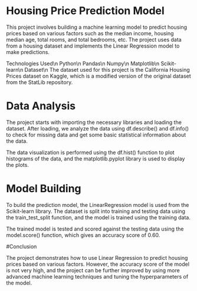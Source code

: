 # Housing Price Prediction Model
This project involves building a machine learning model to predict housing prices based on various factors such as the median income, housing median age, total rooms, and total bedrooms, etc. The project uses data from a housing dataset and implements the Linear Regression model to make predictions.

Technologies Used\n
Python\n
Pandas\n
Numpy\n
Matplotlib\n
Scikit-learn\n
Dataset\n
The dataset used for this project is the California Housing Prices dataset on Kaggle, which is a modified version of the original dataset from the StatLib repository.

# Data Analysis
The project starts with importing the necessary libraries and loading the dataset. After loading, we analyze the data using df.describe() and df.info() to check for missing data and get some basic statistical information about the data.

The data visualization is performed using the df.hist() function to plot histograms of the data, and the matplotlib.pyplot library is used to display the plots.

# Model Building
To build the prediction model, the LinearRegression model is used from the Scikit-learn library. The dataset is split into training and testing data using the train_test_split function, and the model is trained using the training data.

The trained model is tested and scored against the testing data using the model.score() function, which gives an accuracy score of 0.60.

#Conclusion

The project demonstrates how to use Linear Regression to predict housing prices based on various factors. However, the accuracy score of the model is not very high, and the project can be further improved by using more advanced machine learning techniques and tuning the hyperparameters of the model.



